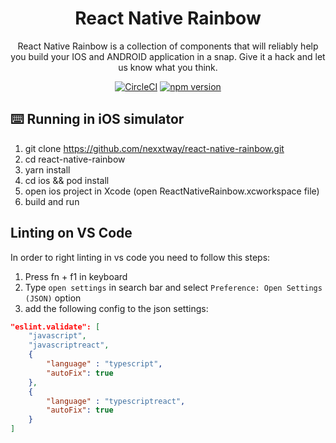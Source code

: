<h1 align="center">
    React Native Rainbow
</h1>

<p align="center">
React Native Rainbow is a collection of components that will reliably help you build your IOS and ANDROID application in a snap. Give it a hack and let us know what you think.
</p>

<div align="center">
 
[![CircleCI](https://circleci.com/gh/nexxtway/react-rainbow/tree/master.svg?style=svg)](https://circleci.com/gh/nexxtway/react-rainbow/tree/master)
[![npm version](https://badge.fury.io/js/react-rainbow-components.svg)](https://badge.fury.io/js/react-native-rainbow)

</div>

## ⌨️ Running in iOS simulator

1. git clone https://github.com/nexxtway/react-native-rainbow.git
2. cd react-native-rainbow
3. yarn install
4. cd ios && pod install
5. open ios project in Xcode (open ReactNativeRainbow.xcworkspace file)
6. build and run

## Linting on VS Code

In order to right linting in vs code you need to follow this steps:

1. Press fn + f1 in keyboard
2. Type `open settings` in search bar and select `Preference: Open Settings (JSON)` option
3. add the following config to the json settings:

```json
"eslint.validate": [
    "javascript",
    "javascriptreact",
    {
        "language" : "typescript",
        "autoFix": true
    },
    {
        "language" : "typescriptreact",
        "autoFix": true
    }
]
```
